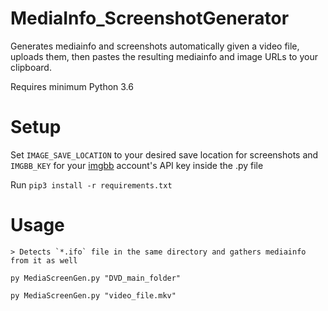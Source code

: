 # MediaInfo_ScreenshotGenerator
Generates mediainfo and screenshots automatically given a video file, uploads them, then pastes the resulting mediainfo and image URLs to your clipboard.

Requires minimum Python 3.6


# Setup
Set `IMAGE_SAVE_LOCATION` to your desired save location for screenshots and `IMGBB_KEY` for your [imgbb](https://imgbb.com/) account's API key inside the .py file

Run `pip3 install -r requirements.txt`


# Usage
	
	> Detects `*.ifo` file in the same directory and gathers mediainfo from it as well

    py MediaScreenGen.py "DVD_main_folder"

    py MediaScreenGen.py "video_file.mkv"
